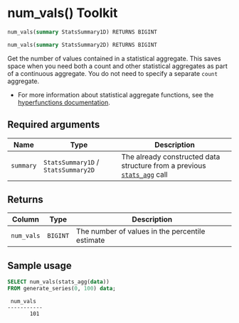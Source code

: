 # num_vals()  <tag type="toolkit">Toolkit</tag>

```SQL
num_vals(summary StatsSummary1D) RETURNS BIGINT
```
```SQL
num_vals(summary StatsSummary2D) RETURNS BIGINT
```

Get the number of values contained in a statistical aggregate. This saves space
when you need both a count and other statistical aggregates as part of a continuous
aggregate. You do not need to specify a separate `count` aggregate.

*   For more information about statistical aggregate functions, see the
    [hyperfunctions documentation][hyperfunctions-stats-agg].


## Required arguments

|Name|Type|Description|
|---|---|---|
|`summary`|`StatsSummary1D` / `StatsSummary2D`|The already constructed data structure from a previous [`stats_agg`][stats-agg] call|

## Returns

|Column|Type|Description|
|---|---|---|
|`num_vals`|`BIGINT`|The number of values in the percentile estimate|

## Sample usage

```SQL
SELECT num_vals(stats_agg(data))
FROM generate_series(0, 100) data;
```
```output
 num_vals
-----------
       101
```


[hyperfunctions-stats-agg]: timescaledb/:currentVersion:/how-to-guides/hyperfunctions/stats-aggs/
[stats-agg]: /hyperfunctions/stats_aggs/stats_agg/